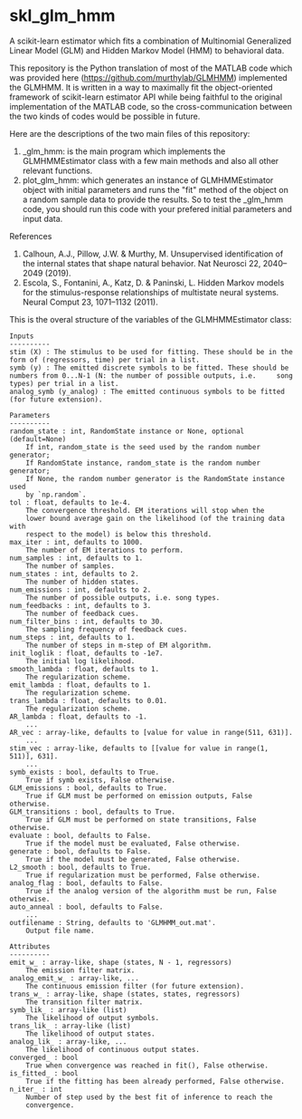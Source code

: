 # skl_glm_hmm
A scikit-learn estimator which fits a combination of Multinomial Generalized Linear Model (GLM) and Hidden Markov Model (HMM) to behavioral data.

This repository is the Python translation of most of the MATLAB code which was provided here (https://github.com/murthylab/GLMHMM) implemented the GLMHMM. It is written in a way to maximally fit the object-oriented framework of scikit-learn estimator API while being faithful to the original implementation of the MATLAB code, so the cross-communication between the two kinds of codes would be possible in future.

Here are the descriptions of the two main files of this repository:

1) _glm_hmm: is the main program which implements the GLMHMMEstimator class with a few main methods and also all other relevant functions.
2) plot_glm_hmm: which generates an instance of GLMHMMEstimator object with initial parameters and runs the "fit" method of the object on a random sample data to provide the results. So to test the _glm_hmm code, you should run this code with your prefered initial parameters and input data.

References
1) Calhoun, A.J., Pillow, J.W. & Murthy, M. Unsupervised identification of the internal states that shape natural behavior. Nat Neurosci 22, 2040–2049 (2019).
2) Escola, S., Fontanini, A., Katz, D. & Paninski, L. Hidden Markov models for the stimulus-response relationships of multistate neural systems. Neural Comput 23, 1071–1132 (2011).

This is the overal structure of the variables of the GLMHMMEstimator class:

    Inputs
    ----------
    stim (X) : The stimulus to be used for fitting. These should be in the form of (regressors, time) per trial in a list.
    symb (y) : The emitted discrete symbols to be fitted. These should be numbers from 0...N-1 (N: the number of possible outputs, i.e.     song types) per trial in a list.
    analog_symb (y_analog) : The emitted continuous symbols to be fitted (for future extension).
        
    Parameters
    ----------
    random_state : int, RandomState instance or None, optional (default=None)
        If int, random_state is the seed used by the random number generator;
        If RandomState instance, random_state is the random number generator;
        If None, the random number generator is the RandomState instance used
        by `np.random`.
    tol : float, defaults to 1e-4.
        The convergence threshold. EM iterations will stop when the
        lower bound average gain on the likelihood (of the training data with
        respect to the model) is below this threshold.
    max_iter : int, defaults to 1000.
        The number of EM iterations to perform.
    num_samples : int, defaults to 1.
        The number of samples.
    num_states : int, defaults to 2.
        The number of hidden states.
    num_emissions : int, defaults to 2.
        The number of possible outputs, i.e. song types.
    num_feedbacks : int, defaults to 3.
        The number of feedback cues.
    num_filter_bins : int, defaults to 30.
        The sampling frequency of feedback cues.
    num_steps : int, defaults to 1.
        The number of steps in m-step of EM algorithm.   
    init_loglik : float, defaults to -1e7.
        The initial log likelihood.
    smooth_lambda : float, defaults to 1.
        The regularization scheme.
    emit_lambda : float, defaults to 1.
        The regularization scheme.
    trans_lambda : float, defaults to 0.01.
        The regularization scheme.
    AR_lambda : float, defaults to -1.
        ...
    AR_vec : array-like, defaults to [value for value in range(511, 631)].
        ...
    stim_vec : array-like, defaults to [[value for value in range(1, 511)], 631].
        ...
    symb_exists : bool, defaults to True.
        True if symb exists, False otherwise.
    GLM_emissions : bool, defaults to True.
        True if GLM must be performed on emission outputs, False otherwise.
    GLM_transitions : bool, defaults to True.
        True if GLM must be performed on state transitions, False otherwise.
    evaluate : bool, defaults to False.
        True if the model must be evaluated, False otherwise.
    generate : bool, defaults to False.
        True if the model must be generated, False otherwise. 
    L2_smooth : bool, defaults to True.
        True if regularization must be performed, False otherwise.
    analog_flag : bool, defaults to False.
        True if the analog version of the algorithm must be run, False otherwise. 
    auto_anneal : bool, defaults to False.
        ...
    outfilename : String, defaults to 'GLMHMM_out.mat'.
        Output file name.
         
    Attributes
    ----------
    emit_w_ : array-like, shape (states, N - 1, regressors)
        The emission filter matrix.
    analog_emit_w_ : array-like, ...
        The continuous emission filter (for future extension).
    trans_w_ : array-like, shape (states, states, regressors)
        The transition filter matrix.
    symb_lik_ : array-like (list)
        The likelihood of output symbols.
    trans_lik_ : array-like (list)
        The likelihood of output states.
    analog_lik_ : array-like, ...
        The likelihood of continuous output states.
    converged_ : bool
        True when convergence was reached in fit(), False otherwise.
    is_fitted_ : bool
        True if the fitting has been already performed, False otherwise.
    n_iter_ : int
        Number of step used by the best fit of inference to reach the
        convergence.
